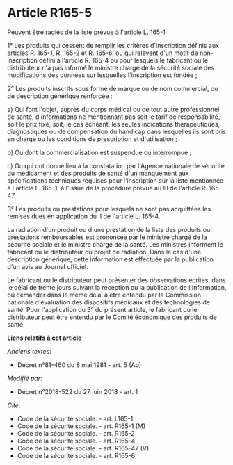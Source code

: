 # Article R165-5

Peuvent être radiés de la liste prévue à l'article L. 165-1 :

1° Les produits qui cessent de remplir les critères d'inscription définis aux articles R. 165-1, R. 165-2 et R. 165-6, ou qui
relèvent d'un motif de non-inscription défini à l'article R. 165-4 ou pour lesquels le fabricant ou le distributeur n'a pas
informé le ministre chargé de la sécurité sociale des modifications des données sur lesquelles l'inscription est fondée ;

2° Les produits inscrits sous forme de marque ou de nom commercial, ou de description générique renforcée :

a) Qui font l'objet, auprès du corps médical ou de tout autre professionnel de santé, d'informations ne mentionnant pas soit
le tarif de responsabilité, soit le prix fixé, soit, le cas échéant, les seules indications thérapeutiques, diagnostiques ou
de compensation du handicap dans lesquelles ils sont pris en charge ou les conditions de prescription et d'utilisation ;

b) Ou dont la commercialisation est suspendue ou interrompue ;

c) Ou qui ont donné lieu à la constatation par l'Agence nationale de sécurité du médicament et des produits de santé d'un
manquement aux spécifications techniques requises pour l'inscription sur la liste mentionnée à l'article L. 165-1, à l'issue
de la procédure prévue au III de l'article R. 165-47.

3° Les produits ou prestations pour lesquels ne sont pas acquittées les remises dues en application du II de l'article L.
165-4.

La radiation d'un produit ou d'une prestation de la liste des produits ou prestations remboursables est prononcée par le
ministre chargé de la sécurité sociale et le ministre chargé de la santé. Les ministres informent le fabricant ou le
distributeur du projet de radiation. Dans le cas d'une description générique, cette information est effectuée par la
publication d'un avis au Journal officiel.

Le fabricant ou le distributeur peut présenter des observations écrites, dans le délai de trente jours suivant la réception
ou la publication de l'information, ou demander dans le même délai à être entendu par la Commission nationale d'évaluation
des dispositifs médicaux et des technologies de santé. Pour l'application du 3° du présent article, le fabricant ou le
distributeur peut être entendu par le Comité économique des produits de santé.

**Liens relatifs à cet article**

_Anciens textes_:

  - Décret n°81-460 du 8 mai 1981 - art. 5 (Ab)

_Modifié par_:

  - Décret n°2018-522 du 27 juin 2018 - art. 1

_Cite_:

  - Code de la sécurité sociale. - art. L165-1
  - Code de la sécurité sociale. - art. R165-1 (M)
  - Code de la sécurité sociale. - art. R165-2
  - Code de la sécurité sociale. - art. R165-4
  - Code de la sécurité sociale. - art. R165-47 (V)
  - Code de la sécurité sociale. - art. R165-6

